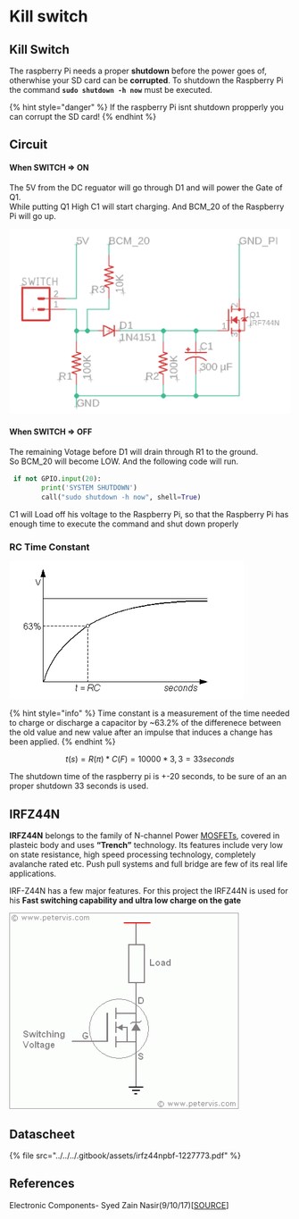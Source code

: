 # Kill switch

## Kill Switch

The raspberry Pi needs a proper **shutdown** before the power goes of, otherwhise your SD card can be **corrupted**. To shutdown the Raspberry Pi the command **`sudo shutdown -h now`** must be executed.

{% hint style="danger" %}
If the raspberry Pi isnt shutdown propperly you can corrupt the SD card!
{% endhint %}

## Circuit

#### When SWITCH =&gt; ON

The 5V from the DC reguator will go through D1 and will power the Gate of Q1.  
While putting Q1 High C1 will start charging. And BCM\_20 of the Raspberry Pi will go up.

![Shutdown circuit](../../../.gitbook/assets/screenshot-2019-05-30-at-20.33.13.png)

#### When SWITCH =&gt; OFF 

The remaining Votage before D1 will drain through R1 to the ground.   
So BCM\_20 will become LOW. And the following code will run.

```python
 if not GPIO.input(20):
        print('SYSTEM SHUTDOWN')
        call("sudo shutdown -h now", shell=True)
```

C1 will Load off his voltage to the Raspberry Pi, so that the Raspberry Pi has enough time to execute the command and shut down properly 

### RC Time Constant 

![Time constant curve](../../../.gitbook/assets/rc1.gif)

{% hint style="info" %}
Time constant is a measurement of the time needed to charge or discharge a capacitor by ~63.2% of the differenece between the old value and new value after an impulse that induces a change has been applied.
{% endhint %}

$$
t(s) = R(π) * C(F) = 10 000* 3,3 =  33 seconds
$$

The shutdown time of the raspberry pi is +-20 seconds, to be sure of an an proper shutdown 33 seconds is used. 

## IRFZ44N

**IRFZ44N** belongs to the family of  N-channel Power [MOSFETs](https://www.theengineeringprojects.com/2018/02/introduction-to-mosfet.html), covered in plasteic body and uses **“Trench”** technology. Its features include very low on state resistance, high speed processing technology, completely avalanche rated etc. Push pull systems and full bridge are few of its real life applications.

IRF-Z44N has a few major features. For this project the IRFZ44N is used for his **Fast switching capability and ultra low charge on the gate**

![IRFZ44N](../../../.gitbook/assets/irfz44n_circuit.gif)

## Datascheet

{% file src="../../../.gitbook/assets/irfz44npbf-1227773.pdf" %}

## References

Electronic Components- Syed Zain Nasir\(9/10/17\)\[[SOURCE](https://www.theengineeringprojects.com/2017/09/introduction-to-irfz44n.html)\]

